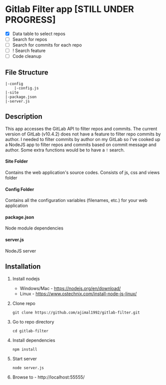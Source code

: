 # Gitlab Filter app [STILL UNDER PROGRESS]
- [x] Data table to select repos
- [ ] Search for repos
- [ ] Search for commits for each repo
- [ ] ! Search feature
- [ ] Code cleanup
## File Structure
    |-config
        |-config.js
    |-site
    |-package.json
    |-server.js

## Description
This app accesses the GitLab API to filter repos and commits. The current version of  GitLab (v10.4.2) does not have a feature to filter repo commits by author. I needed to filter commits by author on my GitLab so I've cooked up a NodeJS app to filter repos and commits based on commit message and author. Some extra functions would be to have a `!` search.
#### Site Folder
Contains the web application's source codes. Consists of js, css and views folder
#### Config Folder
Contains all the configuration variables (filenames, etc.) for your web application
#### package.json
Node module dependencies
#### server.js
NodeJS server

## Installation
1. Install nodejs
    - Windows/Mac - https://nodejs.org/en/download/
    - Linux - https://www.ostechnix.com/install-node-js-linux/
2. Clone repo

       git clone https://github.com/ajimal1992/gitlab-filter.git
3. Go to repo directory

       cd gitlab-filter
4. Install dependencies

       npm install
5. Start server

       node server.js
6. Browse to - http://localhost:55555/

